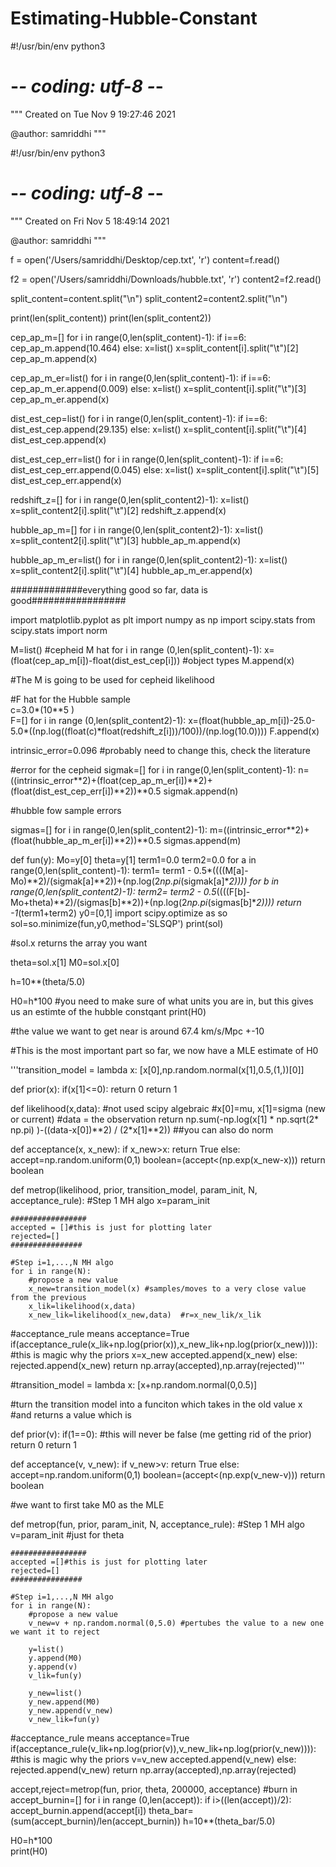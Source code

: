 # Estimating-Hubble-Constant
#!/usr/bin/env python3
# -*- coding: utf-8 -*-
"""
Created on Tue Nov  9 19:27:46 2021

@author: samriddhi
"""

#!/usr/bin/env python3
# -*- coding: utf-8 -*-
"""
Created on Fri Nov  5 18:49:14 2021

@author: samriddhi
"""

f = open('/Users/samriddhi/Desktop/cep.txt', 'r')
content=f.read()

f2 = open('/Users/samriddhi/Downloads/hubble.txt', 'r')
content2=f2.read()

split_content=content.split("\n")
split_content2=content2.split("\n")

print(len(split_content))
print(len(split_content2))

cep_ap_m=[]
for i in range(0,len(split_content)-1):
    if i==6:
        cep_ap_m.append(10.464)
    else:
        x=list()
        x=split_content[i].split("\t")[2]
        cep_ap_m.append(x)
   
cep_ap_m_er=list()
for i in range(0,len(split_content)-1):
    if i==6:
        cep_ap_m_er.append(0.009)
    else:
        x=list()
        x=split_content[i].split("\t")[3]
        cep_ap_m_er.append(x)
   
dist_est_cep=list()
for i in range(0,len(split_content)-1):
    if i==6:
        dist_est_cep.append(29.135)
    else:
        x=list()
        x=split_content[i].split("\t")[4]
        dist_est_cep.append(x)

dist_est_cep_err=list()
for i in range(0,len(split_content)-1):
    if i==6:
        dist_est_cep_err.append(0.045)
    else:
        x=list()
        x=split_content[i].split("\t")[5]
        dist_est_cep_err.append(x)
   
redshift_z=[]
for i in range(0,len(split_content2)-1):
    x=list()
    x=split_content2[i].split("\t")[2]
    redshift_z.append(x)
   
hubble_ap_m=[]
for i in range(0,len(split_content2)-1):
    x=list()
    x=split_content2[i].split("\t")[3]
    hubble_ap_m.append(x)
   
hubble_ap_m_er=list()
for i in range(0,len(split_content2)-1):
    x=list()
    x=split_content2[i].split("\t")[4]
    hubble_ap_m_er.append(x)


   
   #############everything good so far, data is good#################
   
   

import matplotlib.pyplot as plt
import numpy as np
import scipy.stats
from scipy.stats import norm


M=list() #cepheid M hat
for i in range (0,len(split_content)-1):
    x=(float(cep_ap_m[i])-float(dist_est_cep[i]))     #object types
    M.append(x)

#The M is going to be used for cepheid likelihood


#F hat for the Hubble sample    
c=3.0*(10**5 )  
F=[]
for i in range (0,len(split_content2)-1):
    x=(float(hubble_ap_m[i])-25.0-5.0*((np.log((float(c)*float(redshift_z[i]))/100))/(np.log(10.0))))
    F.append(x)
   
   
   
intrinsic_error=0.096  #probably need to change this, check the literature

#error for the cepheid
sigmak=[]
for i in range(0,len(split_content)-1):
    n=((intrinsic_error**2)+(float(cep_ap_m_er[i])**2)+(float(dist_est_cep_err[i])**2))**0.5
    sigmak.append(n)
   
#hubble fow sample errors
   
sigmas=[]
for i in range(0,len(split_content2)-1):
    m=((intrinsic_error**2)+(float(hubble_ap_m_er[i])**2))**0.5
    sigmas.append(m)

def fun(y):
    Mo=y[0]
    theta=y[1]
    term1=0.0
    term2=0.0
    for a in range(0,len(split_content)-1):
        term1= term1 - 0.5*((((M[a]-Mo)**2)/(sigmak[a]**2))+(np.log(2*np.pi*(sigmak[a]**2))))
    for b in range(0,len(split_content2)-1):
        term2= term2 - 0.5*((((F[b]-Mo+theta)**2)/(sigmas[b]**2))+(np.log(2*np.pi*(sigmas[b]**2))))
    return -1*(term1+term2)
y0=[0,1]
import scipy.optimize as so
sol=so.minimize(fun,y0,method='SLSQP')
print(sol)

#sol.x returns the array you want

theta=sol.x[1]
M0=sol.x[0]

h=10**(theta/5.0)

H0=h*100    #you need to make sure of what units you are in, but this gives us an estimte of the hubble constqant
print(H0)

#the value we want to get near is around 67.4 km/s/Mpc +-10

#This is the most important part so far, we now have a MLE estimate of H0


'''transition_model = lambda x: [x[0],np.random.normal(x[1],0.5,(1,))[0]]

def prior(x):
    if(x[1]<=0):
        return 0
    return 1

def likelihood(x,data): #not used scipy algebraic
    #x[0]=mu, x[1]=sigma (new or current)
    #data = the observation
    return np.sum(-np.log(x[1] * np.sqrt(2* np.pi) )-((data-x[0])**2) / (2*x[1]**2)) ##you can also do norm

def acceptance(x, x_new):
    if x_new>x:
        return True
    else:
        accept=np.random.uniform(0,1)
        boolean=(accept<(np.exp(x_new-x)))
        return boolean
   
def metrop(likelihood, prior, transition_model, param_init, N, acceptance_rule):
    #Step 1 MH algo
    x=param_init
   
    #################
    accepted = []#this is just for plotting later
    rejected=[]
    ################
   
    #Step i=1,...,N MH algo
    for i in range(N):
        #propose a new value
        x_new=transition_model(x) #samples/moves to a very close value from the previous
        x_lik=likelihood(x,data)
        x_new_lik=likelihood(x_new,data)  #r=x_new_lik/x_lik
#acceptance_rule means acceptance=True        
        if(acceptance_rule(x_lik+np.log(prior(x)),x_new_lik+np.log(prior(x_new)))):  #this is magic why the priors
            x=x_new
            accepted.append(x_new)
        else:
            rejected.append(x_new)
    return np.array(accepted),np.array(rejected)'''





#transition_model = lambda x: [x+np.random.normal(0,0.5)]

#turn the transition model into a funciton which takes in the old value x
#and returns a value which is


def prior(v):
    if(1==0):    #this will never be false (me getting rid of the prior)
        return 0
    return 1


def acceptance(v, v_new):
    if v_new>v:
        return True
    else:
        accept=np.random.uniform(0,1)
        boolean=(accept<(np.exp(v_new-v)))
        return boolean

#we want to first take M0 as the MLE    


def metrop(fun, prior, param_init, N, acceptance_rule):
    #Step 1 MH algo
    v=param_init  #just for theta
   
    #################
    accepted =[]#this is just for plotting later
    rejected=[]
    ################
   
    #Step i=1,...,N MH algo
    for i in range(N):
        #propose a new value
        v_new=v + np.random.normal(0,5.0) #pertubes the value to a new one we want it to reject
       
        y=list()
        y.append(M0)
        y.append(v)
        v_lik=fun(y)
           
        y_new=list()
        y_new.append(M0)
        y_new.append(v_new)
        v_new_lik=fun(y)
       

#acceptance_rule means acceptance=True        
        if(acceptance_rule(v_lik+np.log(prior(v)),v_new_lik+np.log(prior(v_new)))):  #this is magic why the priors
            v=v_new
            accepted.append(v_new)
        else:
            rejected.append(v_new)
    return np.array(accepted),np.array(rejected)
       
accept,reject=metrop(fun, prior, theta, 200000, acceptance)
#burn in
accept_burnin=[]
for i in range (0,len(accept)):
    if i>((len(accept))/2):
        accept_burnin.append(accept[i])
theta_bar=(sum(accept_burnin)/len(accept_burnin))
h=10**(theta_bar/5.0)

H0=h*100    
print(H0)

